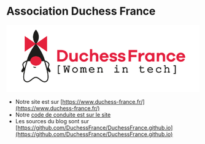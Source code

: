 # Association Duchess France

[![N|Solid](https://github.com/DuchessFrance/duchessfr/blob/master/communication/2021/logo%20tagline/DUCHESS_logo_tagline.png)](https://www.duchess-france.fr/)

- Notre site est sur [https://www.duchess-france.fr/](https://www.duchess-france.fr/)
- Notre [code de conduite est sur le site](https://www.duchess-france.fr/coc/)
- Les sources du blog sont sur [https://github.com/DuchessFrance/DuchessFrance.github.io](https://github.com/DuchessFrance/DuchessFrance.github.io)

